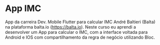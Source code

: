 # App IMC

App da carreira Dev. Mobile Flutter para calcular IMC André Baltieri (Balta) na plataforma balta.io (https://balta.io). Neste curso eu aprendi a desenvolver um  App para calcular o IMC, com a interface voltada para Android e IOS com compartilhamento da regra de negócio utilizando Bloc.
